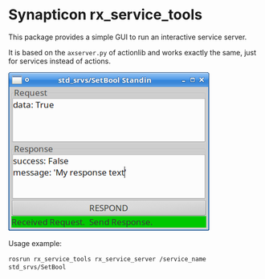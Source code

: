 Synapticon rx_service_tools
===========================

This package provides a simple GUI to run an interactive service server.

It is based on the `axserver.py` of actionlib and works exactly the same, just
for services instead of actions.

![Screenshot of rx_service_server](screenshot.png)

Usage example:

    rosrun rx_service_tools rx_service_server /service_name std_srvs/SetBool


